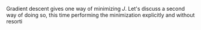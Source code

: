 Gradient descent gives one way of minimizing $J$. Let's discuss a second way of doing so, this time performing the minimization explicitly and without resorti